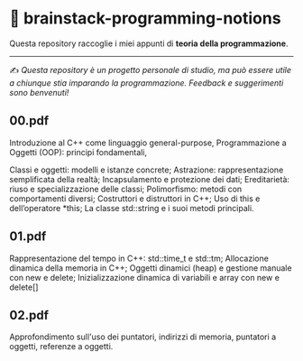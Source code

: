 # 🧠 brainstack-programming-notions

Questa repository raccoglie i miei appunti di **teoria della programmazione**.  

---

✍️ *Questa repository è un progetto personale di studio, ma può essere utile a chiunque stia imparando la programmazione. Feedback e suggerimenti sono benvenuti!*  

## 00.pdf
Introduzione al C++ come linguaggio general-purpose, Programmazione a Oggetti (OOP): principi fondamentali, 

Classi e oggetti: modelli e istanze concrete; Astrazione: rappresentazione semplificata della realtà; Incapsulamento e protezione dei dati; 
Ereditarietà: riuso e specializzazione delle classi; Polimorfismo: metodi con comportamenti diversi; Costruttori e distruttori in C++; Uso di this e dell’operatore *this; La classe std::string e i suoi metodi principali.

## 01.pdf 
Rappresentazione del tempo in C++: std::time_t e std::tm; Allocazione dinamica della memoria in C++; Oggetti dinamici (heap) e gestione manuale con new e delete; Inizializzazione dinamica di variabili e array con new e delete[]

## 02.pdf 
Approfondimento sull'uso dei puntatori, indirizzi di memoria, puntatori a oggetti, referenze a oggetti. 
